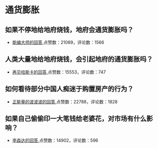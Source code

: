 #  通货膨胀 
## 如果不停地给地府烧钱，地府会通货膨胀吗？
- [能编大师的回答](https://www.zhihu.com/question/65338053/answer/866749549),点赞数：21069，评论数：1566
## 人类大量地给地府烧钱，会引起地府的通货膨胀吗？
- [再见哈斯卡的回答](https://www.zhihu.com/question/431545098/answer/1708852615),点赞数：15553，评论数：747
## 如何看待部分中国人痴迷于购置房产的行为？
- [正能量的波波波的回答](https://www.zhihu.com/question/522096020/answer/-1886906450),点赞数：22788，评论数：1828
## 如果自己偷偷印一大笔钱给老婆花，对市场有什么影响？
- [李森达的回答](https://www.zhihu.com/question/28183056/answer/39751759),点赞数：14902，评论数：596

